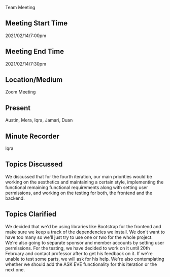 Team Meeting 

## Meeting Start Time
 
2021/02/14/7:00pm
 
## Meeting End Time
 
2021/02/14/7:30pm
 
## Location/Medium
 
Zoom Meeting
 
## Present
 
Austin, Mera, Iqra, Jamari, Duan
 
## Minute Recorder
Iqra

## Topics Discussed
We discussed that for the fourth iteration, our main priorities would be working on the aesthetics and maintaining a certain style, implementing the functional remaining functional requirements along with setting user permissions, and working on the testing for both, the frontend and the backend.

## Topics Clarified
We decided that we'd be using libraries like Bootstrap for the frontend and make sure we keep a track of the dependencies we install. We don't want to have too many so we'll just try to use one or two for the whole project. We're also going to separate sponsor and member accounts by setting user permissions. For the testing, we have decided to work on it until 20th February and contact professor after to get his feedback on it. If we're unable to test some parts, we will ask for his help. We're also contemplating whether we should add the ASK EVE functionality for this iteration or the next one.
